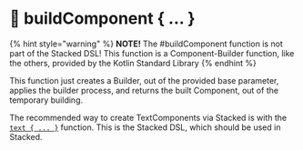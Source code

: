 # 📏 buildComponent { ... }

{% hint style="warning" %}
**NOTE!** The #buildComponent function is not part of the Stacked DSL! This function is a Component-Builder function, like the others, provided by the Kotlin Standard Library
{% endhint %}

This function just creates a Builder, out of the provided base parameter, applies the builder process, and returns the built Component, out of the temporary building.&#x20;

The recommended way to create TextComponents via Stacked is with the [`text { ... }`](text-....md) function. This is the Stacked DSL, which should be used in Stacked.
